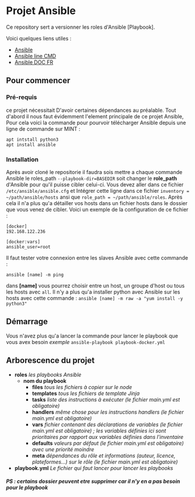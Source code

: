 # Projet Ansible

Ce repository sert a versionner les roles d'Ansible [Playbook].

Voici quelques liens utiles :
 * [Ansible](https://docs.ansible.com/ansible/latest/index.html)
 * [Ansible line CMD](https://d3vpasha.wordpress.com/2017/05/28/ansible-en-ligne-de-commande)
 * [Ansible DOC FR](https://iac.goffinet.org/ansible-fondamental)
 

## Pour commencer

### Pré-requis 
ce projet nécessitait D'avoir certaines dépendances au préalable.
Tout d'abord il nous faut évidemment l'element principale de ce projet Ansible, Pour cela voici la commande pour pourvoir télécharger Ansible depuis une ligne de commande sur MINT :
```shell script
apt intstall python3
apt install ansible
```

### Installation 

Après avoir cloné le repositorie il faudra sois mettre a chaque commande Ansible le roles_path `--playbook-dir=BASEDIR` soit changer le **role_path** d'Ansible pour qu'il puisse cibler celui-ci. Vous devez aller dans ce fichier `/etc/ansible/ansible.cfg` et Intégrer cette ligne dans ce fichier `inventory = ~/path/ansible/hosts` ansi que `role_path = ~/path/ansible/roles`.
Après cela il n'a plus qu'a détailler vos hosts dans un fichier hosts dans le dossier que vous venez de cibler. 
Voici un exemple de la configuration de ce fichier :
```shell script
[docker]
192.168.122.236

[docker:vars]
ansible_user=root
```
Il faut tester votre connexion entre les slaves Ansible avec cette commande :
```shell script
ansible [name] -m ping
```
dans **[name]** vous pourrez choisir entre un host, un groupe d'host ou tous les hosts avec `all`.
Il n'y a plus qu'a installer python avec Ansible sur les hosts avec cette commande : `ansible [name] -m raw -a "yum install -y python3"` 

## Démarrage

Vous n'avez plus qu'a lancer la commande pour lancer le playbook que vous avex besoin _exemple_ `ansible-playbook playbook-docker.yml`

## Arborescence du projet

* **roles**
    _les playbooks Ansible_  
	* **nom du playbook**
	    * **files**
            _tous les fichiers à copier sur le node_  
        * **templates**
            _tous les fichiers de template Jinja_    
        * **tasks**
            _liste des instructions à exécuter (le fichier main.yml est obligatoire)_
        * **handlers**
            _même chose pour les instructions handlers (le fichier main.yml est obligatoire)_
        * **vars**
            _fichier contenant des déclarations de variables (le fichier main.yml est obligatoire) ; les variables définies ici sont prioritaires par rapport aux variables définies dans l'inventaire_
        * **defaults**
            _valeurs par défaut (le fichier main.yml est obligatoire) avec une priorité moindre_
        * **meta**
            _dépendances du rôle et informations (auteur, licence, plateformes...) sur le rôle (le fichier main.yml est obligatoire)_
* **playbook.yml** 
    _Le fichier qui faut lancer pour lancer les playbooks_
    
##### _**PS : certains dossier peuvent etre supprimer car il n'y en a pas besoin pour le playbook**_
